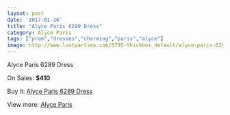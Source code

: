 ```yaml
---
layout: post
date: '2017-01-26'
title: "Alyce Paris 6289 Dress"
category: Alyce Paris
tags: ["prom","dresses","charming","paris","alyce"]
image: http://www.lustparties.com/8795-thickbox_default/alyce-paris-6289-dress.jpg
---
```

Alyce Paris 6289 Dress

On Sales: **$410**
<a href="https://www.lustparties.com/en/alyce-paris/3024-alyce-paris-6289-dress.html"><amp-img layout="responsive" width="600" height="600" src="//www.lustparties.com/8795-thickbox_default/alyce-paris-6289-dress.jpg" alt="Alyce Paris 6289 Dress 0" /></a>
<a href="https://www.lustparties.com/en/alyce-paris/3024-alyce-paris-6289-dress.html"><amp-img layout="responsive" width="600" height="600" src="//www.lustparties.com/8796-thickbox_default/alyce-paris-6289-dress.jpg" alt="Alyce Paris 6289 Dress 1" /></a>

Buy it: [Alyce Paris 6289 Dress](https://www.lustparties.com/en/alyce-paris/3024-alyce-paris-6289-dress.html "Alyce Paris 6289 Dress")

View more: [Alyce Paris](https://www.lustparties.com/en/7-alyce-paris "Alyce Paris")